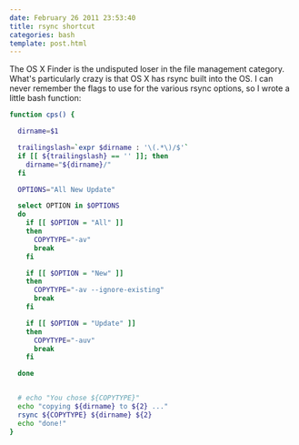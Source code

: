 ```yaml
---
date: February 26 2011 23:53:40
title: rsync shortcut
categories: bash
template: post.html
---
```


The OS X Finder is the undisputed loser in the file management category. What's particularly crazy is that OS X has rsync built into the OS. I can never remember the flags to use for the various rsync options, so I wrote a little bash function:

```bash
function cps() {

  dirname=$1

  trailingslash=`expr $dirname : '\(.*\)/$'`
  if [[ ${trailingslash} == '' ]]; then
    dirname="${dirname}/"
  fi

  OPTIONS="All New Update"

  select OPTION in $OPTIONS
  do
    if [[ $OPTION = "All" ]]
    then
      COPYTYPE="-av"
      break
    fi

    if [[ $OPTION = "New" ]]
    then
      COPYTYPE="-av --ignore-existing"
      break
    fi

    if [[ $OPTION = "Update" ]]
    then
      COPYTYPE="-auv"
      break
    fi

  done


  # echo "You chose ${COPYTYPE}"
  echo "copying ${dirname} to ${2} ..."
  rsync ${COPYTYPE} ${dirname} ${2}
  echo "done!"
}
```
